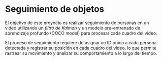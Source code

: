 # Seguimiento de objetos

El objetivo de este proyecto es realizar seguimiento de personas en un video utilizando un _filtro de Kalman_ y un modelo pre-entrenado de aprendizaje profundo (COCO model) para procesar cada cuadro del video.

El proceso de seguimiento requiere de asignar un ID único a cada persona detectada y registrar su posición en cada cuadro del video, lo que permite rastrear su movimiento y analizar su comportamiento a lo largo del tiempo.
